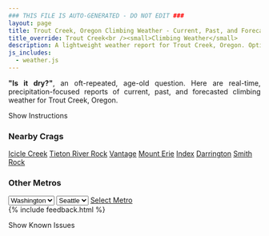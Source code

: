 ```yaml
---
### THIS FILE IS AUTO-GENERATED - DO NOT EDIT ###
layout: page
title: Trout Creek, Oregon Climbing Weather - Current, Past, and Forecasted Report
title_override: Trout Creek<br /><small>Climbing Weather</small>
description: A lightweight weather report for Trout Creek, Oregon. Optimized for slow internet connections.
js_includes:
  - weather.js
---
```


<section class="measure center lh-copy f5-ns f6 ph2 mv4" style="text-align: justify;">
<strong>"Is it dry?"</strong>, an oft-repeated, age-old question. Here are real-time,
precipitation-focused reports of current, past, and forecasted climbing weather for Trout Creek, Oregon.
</section>

<p id="settings-toggle" class="mw5 b center tc hover-light-red black-70 pointer">Show Instructions</p>
<section id="settings" class="overflow-hidden" style="display:none;">
    <div class="mv2 ph2 center">
        <div class="fn f6 tc pv2">
            <p class="measure lh-copy center"><strong>Show/hide hourly forecasts</strong> by clicking the desired day.</p>
            <hr class="mw5 p0 mv2 o-60 b0 bt b--light-red light-red bg-light-red">
            <p class="measure lh-copy center"><strong>Current and Past conditions</strong> are measured by the nearest weather station. <strong>Forecast conditions</strong> are calculated and polled separately.</p>
            <hr class="mw5 p0 mv2 o-60 b0 bt b--light-red light-red bg-light-red">
            <p class="measure lh-copy center"><strong>Having issues?</strong> Try <a id="clear-cache" class="no-underline relative fancy-link light-red hover-light-red" href="#">clearing the local cache</a>.</p>
            <hr class="mw5 p0 mv2 o-60 b0 bt b--light-red light-red bg-light-red">
            <p class="measure lh-copy center">Weather data sourced from <a class="no-underline fancy-link relative light-red" target="_blank" href="https://www.weather.gov/documentation/services-web-api">weather.gov</a>.</p>
        </div>
    </div>
</section>
<section id="weather" data-crag="trout-creek-oregon" class="mv4-ns mv3 ph2 center"></section>
<section id="nearby" class="tc lh-copy">
  <h3>Nearby Crags</h3>
<a class="nowrap no-underline fancy-link relative light-red mh3" href="/crags/icicle-creek-washington-weather.html">Icicle Creek</a>
<a class="nowrap no-underline fancy-link relative light-red mh3" href="/crags/tieton-river-rock-washington-weather.html">Tieton River Rock</a>
<a class="nowrap no-underline fancy-link relative light-red mh3" href="/crags/vantage-washington-weather.html">Vantage</a>
<a class="nowrap no-underline fancy-link relative light-red mh3" href="/crags/mount-erie-washington-weather.html">Mount Erie</a>
<a class="nowrap no-underline fancy-link relative light-red mh3" href="/crags/index-washington-weather.html">Index</a>
<a class="nowrap no-underline fancy-link relative light-red mh3" href="/crags/darrington-washington-weather.html">Darrington</a>
<a class="nowrap no-underline fancy-link relative light-red mh3" href="/crags/smith-rock-oregon-weather.html">Smith Rock</a>
</section>
<section id="nearby" class="tc lh-copy">
  <h3>Other Metros</h3>
  <select class="ma1 bg-near-white pa2" id="stateSel">
    <option value="Texas">Texas</option>
    <option value="Washington" selected>Washington</option>
    <option value="Colorado">Colorado</option>
    <option value="Tennessee">Tennessee</option>
    <option value="Utah">Utah</option>
    <option value="California">California</option>
  </select>
  <select class="ma1 bg-near-white pa2" id="citySel">
    <option value="Seattle" selected>Seattle</option>
  </select>
  <a id="selectMetro" class="f6 link dim ph3 pv2 ma1 dib white bg-light-red" href="/crags/seattle-washington-weather.html">Select Metro</a>
  <script>
    var states = [];
    states["Texas"] = "Austin"
    states["Washington"] = "Seattle"
    states["Colorado"] = "Denver"
    states["Tennessee"] = "Nashville"
    states["Utah"] = "Salt Lake City"
    states["California"] = "San Francisco|Los Angeles"
  </script>
</section>
{% include feedback.html %}
<p id="issues-toggle" class="mw5 b center tc hover-light-red black-70 pointer">Show Known Issues</p>
<section id="issues" class="overflow-hidden tc f6">
</section>

<script>
  var weekly_PDT_48_73 = {"updated":"2021-04-15T05:07:24+00:00","units":"us","forecastGenerator":"BaselineForecastGenerator","generatedAt":"2021-04-15T08:41:53+00:00","updateTime":"2021-04-15T05:07:24+00:00","validTimes":"2021-04-14T23:00:00+00:00/P7DT14H","elevation":{"value":494.9952,"unitCode":"unit:m"},"periods":[{"number":1,"name":"Overnight","startTime":"2021-04-15T01:00:00-07:00","endTime":"2021-04-15T06:00:00-07:00","isDaytime":false,"temperature":36,"temperatureUnit":"F","temperatureTrend":null,"windSpeed":"1 to 5 mph","windDirection":"SW","icon":"https://api.weather.gov/icons/land/night/few?size=medium","shortForecast":"Mostly Clear","detailedForecast":"Mostly clear, with a low around 36. Southwest wind 1 to 5 mph."},{"number":2,"name":"Thursday","startTime":"2021-04-15T06:00:00-07:00","endTime":"2021-04-15T18:00:00-07:00","isDaytime":true,"temperature":67,"temperatureUnit":"F","temperatureTrend":null,"windSpeed":"1 to 14 mph","windDirection":"N","icon":"https://api.weather.gov/icons/land/day/few?size=medium","shortForecast":"Sunny","detailedForecast":"Sunny, with a high near 67. North wind 1 to 14 mph, with gusts as high as 18 mph."},{"number":3,"name":"Thursday Night","startTime":"2021-04-15T18:00:00-07:00","endTime":"2021-04-16T06:00:00-07:00","isDaytime":false,"temperature":37,"temperatureUnit":"F","temperatureTrend":null,"windSpeed":"5 to 14 mph","windDirection":"NE","icon":"https://api.weather.gov/icons/land/night/skc?size=medium","shortForecast":"Clear","detailedForecast":"Clear, with a low around 37. Northeast wind 5 to 14 mph, with gusts as high as 18 mph."},{"number":4,"name":"Friday","startTime":"2021-04-16T06:00:00-07:00","endTime":"2021-04-16T18:00:00-07:00","isDaytime":true,"temperature":73,"temperatureUnit":"F","temperatureTrend":null,"windSpeed":"6 to 17 mph","windDirection":"N","icon":"https://api.weather.gov/icons/land/day/skc?size=medium","shortForecast":"Sunny","detailedForecast":"Sunny, with a high near 73. North wind 6 to 17 mph, with gusts as high as 24 mph."},{"number":5,"name":"Friday Night","startTime":"2021-04-16T18:00:00-07:00","endTime":"2021-04-17T06:00:00-07:00","isDaytime":false,"temperature":39,"temperatureUnit":"F","temperatureTrend":null,"windSpeed":"2 to 17 mph","windDirection":"NE","icon":"https://api.weather.gov/icons/land/night/skc?size=medium","shortForecast":"Clear","detailedForecast":"Clear, with a low around 39. Northeast wind 2 to 17 mph, with gusts as high as 24 mph."},{"number":6,"name":"Saturday","startTime":"2021-04-17T06:00:00-07:00","endTime":"2021-04-17T18:00:00-07:00","isDaytime":true,"temperature":79,"temperatureUnit":"F","temperatureTrend":null,"windSpeed":"2 to 9 mph","windDirection":"E","icon":"https://api.weather.gov/icons/land/day/skc?size=medium","shortForecast":"Sunny","detailedForecast":"Sunny, with a high near 79."},{"number":7,"name":"Saturday Night","startTime":"2021-04-17T18:00:00-07:00","endTime":"2021-04-18T06:00:00-07:00","isDaytime":false,"temperature":43,"temperatureUnit":"F","temperatureTrend":null,"windSpeed":"3 to 9 mph","windDirection":"N","icon":"https://api.weather.gov/icons/land/night/skc?size=medium","shortForecast":"Clear","detailedForecast":"Clear, with a low around 43."},{"number":8,"name":"Sunday","startTime":"2021-04-18T06:00:00-07:00","endTime":"2021-04-18T18:00:00-07:00","isDaytime":true,"temperature":84,"temperatureUnit":"F","temperatureTrend":null,"windSpeed":"3 to 12 mph","windDirection":"W","icon":"https://api.weather.gov/icons/land/day/skc?size=medium","shortForecast":"Sunny","detailedForecast":"Sunny, with a high near 84."},{"number":9,"name":"Sunday Night","startTime":"2021-04-18T18:00:00-07:00","endTime":"2021-04-19T06:00:00-07:00","isDaytime":false,"temperature":44,"temperatureUnit":"F","temperatureTrend":null,"windSpeed":"6 to 12 mph","windDirection":"NW","icon":"https://api.weather.gov/icons/land/night/skc?size=medium","shortForecast":"Clear","detailedForecast":"Clear, with a low around 44."},{"number":10,"name":"Monday","startTime":"2021-04-19T06:00:00-07:00","endTime":"2021-04-19T18:00:00-07:00","isDaytime":true,"temperature":76,"temperatureUnit":"F","temperatureTrend":null,"windSpeed":"5 to 13 mph","windDirection":"N","icon":"https://api.weather.gov/icons/land/day/few?size=medium","shortForecast":"Sunny","detailedForecast":"Sunny, with a high near 76."},{"number":11,"name":"Monday Night","startTime":"2021-04-19T18:00:00-07:00","endTime":"2021-04-20T06:00:00-07:00","isDaytime":false,"temperature":42,"temperatureUnit":"F","temperatureTrend":null,"windSpeed":"5 to 13 mph","windDirection":"N","icon":"https://api.weather.gov/icons/land/night/sct?size=medium","shortForecast":"Partly Cloudy","detailedForecast":"Partly cloudy, with a low around 42."},{"number":12,"name":"Tuesday","startTime":"2021-04-20T06:00:00-07:00","endTime":"2021-04-20T18:00:00-07:00","isDaytime":true,"temperature":71,"temperatureUnit":"F","temperatureTrend":null,"windSpeed":"3 to 12 mph","windDirection":"N","icon":"https://api.weather.gov/icons/land/day/sct?size=medium","shortForecast":"Mostly Sunny","detailedForecast":"Mostly sunny, with a high near 71."},{"number":13,"name":"Tuesday Night","startTime":"2021-04-20T18:00:00-07:00","endTime":"2021-04-21T06:00:00-07:00","isDaytime":false,"temperature":40,"temperatureUnit":"F","temperatureTrend":null,"windSpeed":"5 to 12 mph","windDirection":"NW","icon":"https://api.weather.gov/icons/land/night/sct?size=medium","shortForecast":"Partly Cloudy","detailedForecast":"Partly cloudy, with a low around 40."},{"number":14,"name":"Wednesday","startTime":"2021-04-21T06:00:00-07:00","endTime":"2021-04-21T18:00:00-07:00","isDaytime":true,"temperature":72,"temperatureUnit":"F","temperatureTrend":null,"windSpeed":"3 to 13 mph","windDirection":"NW","icon":"https://api.weather.gov/icons/land/day/few?size=medium","shortForecast":"Sunny","detailedForecast":"Sunny, with a high near 72."}]}
  var hourly_PDT_48_73 = {"@context":["https://geojson.org/geojson-ld/geojson-context.jsonld",{"@version":"1.1","wx":"https://api.weather.gov/ontology#","geo":"http://www.opengis.net/ont/geosparql#","unit":"http://codes.wmo.int/common/unit/","@vocab":"https://api.weather.gov/ontology#"}],"type":"Feature","geometry":{"type":"Polygon","coordinates":[[[-121.1248943,44.8198586],[-121.11911869999999,44.79885650000001],[-121.08947479999999,44.802957400000004],[-121.09524409999999,44.8239597],[-121.1248943,44.8198586]]]},"properties":{"updated":"2021-04-15T05:07:24+00:00","units":"us","forecastGenerator":"HourlyForecastGenerator","generatedAt":"2021-04-15T08:41:54+00:00","updateTime":"2021-04-15T05:07:24+00:00","validTimes":"2021-04-14T23:00:00+00:00/P7DT14H","elevation":{"value":494.9952,"unitCode":"unit:m"},"periods":[{"number":1,"name":"","startTime":"2021-04-15T01:00:00-07:00","endTime":"2021-04-15T02:00:00-07:00","isDaytime":false,"temperature":41,"temperatureUnit":"F","temperatureTrend":null,"windSpeed":"5 mph","windDirection":"W","icon":"https://api.weather.gov/icons/land/night/few?size=small","shortForecast":"Mostly Clear","detailedForecast":""},{"number":2,"name":"","startTime":"2021-04-15T02:00:00-07:00","endTime":"2021-04-15T03:00:00-07:00","isDaytime":false,"temperature":39,"temperatureUnit":"F","temperatureTrend":null,"windSpeed":"2 mph","windDirection":"SW","icon":"https://api.weather.gov/icons/land/night/few?size=small","shortForecast":"Mostly Clear","detailedForecast":""},{"number":3,"name":"","startTime":"2021-04-15T03:00:00-07:00","endTime":"2021-04-15T04:00:00-07:00","isDaytime":false,"temperature":37,"temperatureUnit":"F","temperatureTrend":null,"windSpeed":"2 mph","windDirection":"SW","icon":"https://api.weather.gov/icons/land/night/few?size=small","shortForecast":"Mostly Clear","detailedForecast":""},{"number":4,"name":"","startTime":"2021-04-15T04:00:00-07:00","endTime":"2021-04-15T05:00:00-07:00","isDaytime":false,"temperature":36,"temperatureUnit":"F","temperatureTrend":null,"windSpeed":"2 mph","windDirection":"SW","icon":"https://api.weather.gov/icons/land/night/few?size=small","shortForecast":"Mostly Clear","detailedForecast":""},{"number":5,"name":"","startTime":"2021-04-15T05:00:00-07:00","endTime":"2021-04-15T06:00:00-07:00","isDaytime":false,"temperature":36,"temperatureUnit":"F","temperatureTrend":null,"windSpeed":"1 mph","windDirection":"SW","icon":"https://api.weather.gov/icons/land/night/few?size=small","shortForecast":"Mostly Clear","detailedForecast":""},{"number":6,"name":"","startTime":"2021-04-15T06:00:00-07:00","endTime":"2021-04-15T07:00:00-07:00","isDaytime":true,"temperature":36,"temperatureUnit":"F","temperatureTrend":null,"windSpeed":"1 mph","windDirection":"SW","icon":"https://api.weather.gov/icons/land/day/few?size=small","shortForecast":"Sunny","detailedForecast":""},{"number":7,"name":"","startTime":"2021-04-15T07:00:00-07:00","endTime":"2021-04-15T08:00:00-07:00","isDaytime":true,"temperature":37,"temperatureUnit":"F","temperatureTrend":null,"windSpeed":"1 mph","windDirection":"SW","icon":"https://api.weather.gov/icons/land/day/few?size=small","shortForecast":"Sunny","detailedForecast":""},{"number":8,"name":"","startTime":"2021-04-15T08:00:00-07:00","endTime":"2021-04-15T09:00:00-07:00","isDaytime":true,"temperature":40,"temperatureUnit":"F","temperatureTrend":null,"windSpeed":"5 mph","windDirection":"N","icon":"https://api.weather.gov/icons/land/day/few?size=small","shortForecast":"Sunny","detailedForecast":""},{"number":9,"name":"","startTime":"2021-04-15T09:00:00-07:00","endTime":"2021-04-15T10:00:00-07:00","isDaytime":true,"temperature":45,"temperatureUnit":"F","temperatureTrend":null,"windSpeed":"5 mph","windDirection":"N","icon":"https://api.weather.gov/icons/land/day/few?size=small","shortForecast":"Sunny","detailedForecast":""},{"number":10,"name":"","startTime":"2021-04-15T10:00:00-07:00","endTime":"2021-04-15T11:00:00-07:00","isDaytime":true,"temperature":50,"temperatureUnit":"F","temperatureTrend":null,"windSpeed":"5 mph","windDirection":"N","icon":"https://api.weather.gov/icons/land/day/few?size=small","shortForecast":"Sunny","detailedForecast":""},{"number":11,"name":"","startTime":"2021-04-15T11:00:00-07:00","endTime":"2021-04-15T12:00:00-07:00","isDaytime":true,"temperature":55,"temperatureUnit":"F","temperatureTrend":null,"windSpeed":"9 mph","windDirection":"N","icon":"https://api.weather.gov/icons/land/day/skc?size=small","shortForecast":"Sunny","detailedForecast":""},{"number":12,"name":"","startTime":"2021-04-15T12:00:00-07:00","endTime":"2021-04-15T13:00:00-07:00","isDaytime":true,"temperature":58,"temperatureUnit":"F","temperatureTrend":null,"windSpeed":"9 mph","windDirection":"N","icon":"https://api.weather.gov/icons/land/day/skc?size=small","shortForecast":"Sunny","detailedForecast":""},{"number":13,"name":"","startTime":"2021-04-15T13:00:00-07:00","endTime":"2021-04-15T14:00:00-07:00","isDaytime":true,"temperature":60,"temperatureUnit":"F","temperatureTrend":null,"windSpeed":"9 mph","windDirection":"N","icon":"https://api.weather.gov/icons/land/day/skc?size=small","shortForecast":"Sunny","detailedForecast":""},{"number":14,"name":"","startTime":"2021-04-15T14:00:00-07:00","endTime":"2021-04-15T15:00:00-07:00","isDaytime":true,"temperature":62,"temperatureUnit":"F","temperatureTrend":null,"windSpeed":"14 mph","windDirection":"N","icon":"https://api.weather.gov/icons/land/day/skc?size=small","shortForecast":"Sunny","detailedForecast":""},{"number":15,"name":"","startTime":"2021-04-15T15:00:00-07:00","endTime":"2021-04-15T16:00:00-07:00","isDaytime":true,"temperature":65,"temperatureUnit":"F","temperatureTrend":null,"windSpeed":"14 mph","windDirection":"N","icon":"https://api.weather.gov/icons/land/day/skc?size=small","shortForecast":"Sunny","detailedForecast":""},{"number":16,"name":"","startTime":"2021-04-15T16:00:00-07:00","endTime":"2021-04-15T17:00:00-07:00","isDaytime":true,"temperature":67,"temperatureUnit":"F","temperatureTrend":null,"windSpeed":"14 mph","windDirection":"N","icon":"https://api.weather.gov/icons/land/day/skc?size=small","shortForecast":"Sunny","detailedForecast":""},{"number":17,"name":"","startTime":"2021-04-15T17:00:00-07:00","endTime":"2021-04-15T18:00:00-07:00","isDaytime":true,"temperature":67,"temperatureUnit":"F","temperatureTrend":null,"windSpeed":"14 mph","windDirection":"N","icon":"https://api.weather.gov/icons/land/day/skc?size=small","shortForecast":"Sunny","detailedForecast":""},{"number":18,"name":"","startTime":"2021-04-15T18:00:00-07:00","endTime":"2021-04-15T19:00:00-07:00","isDaytime":false,"temperature":64,"temperatureUnit":"F","temperatureTrend":null,"windSpeed":"14 mph","windDirection":"N","icon":"https://api.weather.gov/icons/land/night/skc?size=small","shortForecast":"Clear","detailedForecast":""},{"number":19,"name":"","startTime":"2021-04-15T19:00:00-07:00","endTime":"2021-04-15T20:00:00-07:00","isDaytime":false,"temperature":59,"temperatureUnit":"F","temperatureTrend":null,"windSpeed":"14 mph","windDirection":"N","icon":"https://api.weather.gov/icons/land/night/skc?size=small","shortForecast":"Clear","detailedForecast":""},{"number":20,"name":"","startTime":"2021-04-15T20:00:00-07:00","endTime":"2021-04-15T21:00:00-07:00","isDaytime":false,"temperature":55,"temperatureUnit":"F","temperatureTrend":null,"windSpeed":"9 mph","windDirection":"NE","icon":"https://api.weather.gov/icons/land/night/skc?size=small","shortForecast":"Clear","detailedForecast":""},{"number":21,"name":"","startTime":"2021-04-15T21:00:00-07:00","endTime":"2021-04-15T22:00:00-07:00","isDaytime":false,"temperature":51,"temperatureUnit":"F","temperatureTrend":null,"windSpeed":"9 mph","windDirection":"NE","icon":"https://api.weather.gov/icons/land/night/skc?size=small","shortForecast":"Clear","detailedForecast":""},{"number":22,"name":"","startTime":"2021-04-15T22:00:00-07:00","endTime":"2021-04-15T23:00:00-07:00","isDaytime":false,"temperature":48,"temperatureUnit":"F","temperatureTrend":null,"windSpeed":"9 mph","windDirection":"NE","icon":"https://api.weather.gov/icons/land/night/skc?size=small","shortForecast":"Clear","detailedForecast":""},{"number":23,"name":"","startTime":"2021-04-15T23:00:00-07:00","endTime":"2021-04-16T00:00:00-07:00","isDaytime":false,"temperature":46,"temperatureUnit":"F","temperatureTrend":null,"windSpeed":"5 mph","windDirection":"NE","icon":"https://api.weather.gov/icons/land/night/skc?size=small","shortForecast":"Clear","detailedForecast":""},{"number":24,"name":"","startTime":"2021-04-16T00:00:00-07:00","endTime":"2021-04-16T01:00:00-07:00","isDaytime":false,"temperature":44,"temperatureUnit":"F","temperatureTrend":null,"windSpeed":"5 mph","windDirection":"NE","icon":"https://api.weather.gov/icons/land/night/skc?size=small","shortForecast":"Clear","detailedForecast":""},{"number":25,"name":"","startTime":"2021-04-16T01:00:00-07:00","endTime":"2021-04-16T02:00:00-07:00","isDaytime":false,"temperature":42,"temperatureUnit":"F","temperatureTrend":null,"windSpeed":"5 mph","windDirection":"NE","icon":"https://api.weather.gov/icons/land/night/skc?size=small","shortForecast":"Clear","detailedForecast":""},{"number":26,"name":"","startTime":"2021-04-16T02:00:00-07:00","endTime":"2021-04-16T03:00:00-07:00","isDaytime":false,"temperature":40,"temperatureUnit":"F","temperatureTrend":null,"windSpeed":"5 mph","windDirection":"E","icon":"https://api.weather.gov/icons/land/night/skc?size=small","shortForecast":"Clear","detailedForecast":""},{"number":27,"name":"","startTime":"2021-04-16T03:00:00-07:00","endTime":"2021-04-16T04:00:00-07:00","isDaytime":false,"temperature":39,"temperatureUnit":"F","temperatureTrend":null,"windSpeed":"5 mph","windDirection":"E","icon":"https://api.weather.gov/icons/land/night/skc?size=small","shortForecast":"Clear","detailedForecast":""},{"number":28,"name":"","startTime":"2021-04-16T04:00:00-07:00","endTime":"2021-04-16T05:00:00-07:00","isDaytime":false,"temperature":38,"temperatureUnit":"F","temperatureTrend":null,"windSpeed":"5 mph","windDirection":"E","icon":"https://api.weather.gov/icons/land/night/skc?size=small","shortForecast":"Clear","detailedForecast":""},{"number":29,"name":"","startTime":"2021-04-16T05:00:00-07:00","endTime":"2021-04-16T06:00:00-07:00","isDaytime":false,"temperature":37,"temperatureUnit":"F","temperatureTrend":null,"windSpeed":"7 mph","windDirection":"W","icon":"https://api.weather.gov/icons/land/night/skc?size=small","shortForecast":"Clear","detailedForecast":""},{"number":30,"name":"","startTime":"2021-04-16T06:00:00-07:00","endTime":"2021-04-16T07:00:00-07:00","isDaytime":true,"temperature":37,"temperatureUnit":"F","temperatureTrend":null,"windSpeed":"7 mph","windDirection":"W","icon":"https://api.weather.gov/icons/land/day/skc?size=small","shortForecast":"Sunny","detailedForecast":""},{"number":31,"name":"","startTime":"2021-04-16T07:00:00-07:00","endTime":"2021-04-16T08:00:00-07:00","isDaytime":true,"temperature":38,"temperatureUnit":"F","temperatureTrend":null,"windSpeed":"7 mph","windDirection":"W","icon":"https://api.weather.gov/icons/land/day/skc?size=small","shortForecast":"Sunny","detailedForecast":""},{"number":32,"name":"","startTime":"2021-04-16T08:00:00-07:00","endTime":"2021-04-16T09:00:00-07:00","isDaytime":true,"temperature":41,"temperatureUnit":"F","temperatureTrend":null,"windSpeed":"6 mph","windDirection":"NE","icon":"https://api.weather.gov/icons/land/day/skc?size=small","shortForecast":"Sunny","detailedForecast":""},{"number":33,"name":"","startTime":"2021-04-16T09:00:00-07:00","endTime":"2021-04-16T10:00:00-07:00","isDaytime":true,"temperature":47,"temperatureUnit":"F","temperatureTrend":null,"windSpeed":"6 mph","windDirection":"NE","icon":"https://api.weather.gov/icons/land/day/skc?size=small","shortForecast":"Sunny","detailedForecast":""},{"number":34,"name":"","startTime":"2021-04-16T10:00:00-07:00","endTime":"2021-04-16T11:00:00-07:00","isDaytime":true,"temperature":54,"temperatureUnit":"F","temperatureTrend":null,"windSpeed":"6 mph","windDirection":"NE","icon":"https://api.weather.gov/icons/land/day/skc?size=small","shortForecast":"Sunny","detailedForecast":""},{"number":35,"name":"","startTime":"2021-04-16T11:00:00-07:00","endTime":"2021-04-16T12:00:00-07:00","isDaytime":true,"temperature":59,"temperatureUnit":"F","temperatureTrend":null,"windSpeed":"10 mph","windDirection":"NE","icon":"https://api.weather.gov/icons/land/day/skc?size=small","shortForecast":"Sunny","detailedForecast":""},{"number":36,"name":"","startTime":"2021-04-16T12:00:00-07:00","endTime":"2021-04-16T13:00:00-07:00","isDaytime":true,"temperature":63,"temperatureUnit":"F","temperatureTrend":null,"windSpeed":"10 mph","windDirection":"NE","icon":"https://api.weather.gov/icons/land/day/skc?size=small","shortForecast":"Sunny","detailedForecast":""},{"number":37,"name":"","startTime":"2021-04-16T13:00:00-07:00","endTime":"2021-04-16T14:00:00-07:00","isDaytime":true,"temperature":66,"temperatureUnit":"F","temperatureTrend":null,"windSpeed":"10 mph","windDirection":"NE","icon":"https://api.weather.gov/icons/land/day/skc?size=small","shortForecast":"Sunny","detailedForecast":""},{"number":38,"name":"","startTime":"2021-04-16T14:00:00-07:00","endTime":"2021-04-16T15:00:00-07:00","isDaytime":true,"temperature":68,"temperatureUnit":"F","temperatureTrend":null,"windSpeed":"12 mph","windDirection":"NE","icon":"https://api.weather.gov/icons/land/day/skc?size=small","shortForecast":"Sunny","detailedForecast":""},{"number":39,"name":"","startTime":"2021-04-16T15:00:00-07:00","endTime":"2021-04-16T16:00:00-07:00","isDaytime":true,"temperature":71,"temperatureUnit":"F","temperatureTrend":null,"windSpeed":"12 mph","windDirection":"NE","icon":"https://api.weather.gov/icons/land/day/skc?size=small","shortForecast":"Sunny","detailedForecast":""},{"number":40,"name":"","startTime":"2021-04-16T16:00:00-07:00","endTime":"2021-04-16T17:00:00-07:00","isDaytime":true,"temperature":73,"temperatureUnit":"F","temperatureTrend":null,"windSpeed":"12 mph","windDirection":"NE","icon":"https://api.weather.gov/icons/land/day/skc?size=small","shortForecast":"Sunny","detailedForecast":""},{"number":41,"name":"","startTime":"2021-04-16T17:00:00-07:00","endTime":"2021-04-16T18:00:00-07:00","isDaytime":true,"temperature":73,"temperatureUnit":"F","temperatureTrend":null,"windSpeed":"17 mph","windDirection":"NE","icon":"https://api.weather.gov/icons/land/day/skc?size=small","shortForecast":"Sunny","detailedForecast":""},{"number":42,"name":"","startTime":"2021-04-16T18:00:00-07:00","endTime":"2021-04-16T19:00:00-07:00","isDaytime":false,"temperature":70,"temperatureUnit":"F","temperatureTrend":null,"windSpeed":"17 mph","windDirection":"NE","icon":"https://api.weather.gov/icons/land/night/skc?size=small","shortForecast":"Clear","detailedForecast":""},{"number":43,"name":"","startTime":"2021-04-16T19:00:00-07:00","endTime":"2021-04-16T20:00:00-07:00","isDaytime":false,"temperature":65,"temperatureUnit":"F","temperatureTrend":null,"windSpeed":"17 mph","windDirection":"NE","icon":"https://api.weather.gov/icons/land/night/skc?size=small","shortForecast":"Clear","detailedForecast":""},{"number":44,"name":"","startTime":"2021-04-16T20:00:00-07:00","endTime":"2021-04-16T21:00:00-07:00","isDaytime":false,"temperature":59,"temperatureUnit":"F","temperatureTrend":null,"windSpeed":"10 mph","windDirection":"NE","icon":"https://api.weather.gov/icons/land/night/skc?size=small","shortForecast":"Clear","detailedForecast":""},{"number":45,"name":"","startTime":"2021-04-16T21:00:00-07:00","endTime":"2021-04-16T22:00:00-07:00","isDaytime":false,"temperature":55,"temperatureUnit":"F","temperatureTrend":null,"windSpeed":"10 mph","windDirection":"NE","icon":"https://api.weather.gov/icons/land/night/skc?size=small","shortForecast":"Clear","detailedForecast":""},{"number":46,"name":"","startTime":"2021-04-16T22:00:00-07:00","endTime":"2021-04-16T23:00:00-07:00","isDaytime":false,"temperature":52,"temperatureUnit":"F","temperatureTrend":null,"windSpeed":"10 mph","windDirection":"NE","icon":"https://api.weather.gov/icons/land/night/skc?size=small","shortForecast":"Clear","detailedForecast":""},{"number":47,"name":"","startTime":"2021-04-16T23:00:00-07:00","endTime":"2021-04-17T00:00:00-07:00","isDaytime":false,"temperature":49,"temperatureUnit":"F","temperatureTrend":null,"windSpeed":"6 mph","windDirection":"NE","icon":"https://api.weather.gov/icons/land/night/skc?size=small","shortForecast":"Clear","detailedForecast":""},{"number":48,"name":"","startTime":"2021-04-17T00:00:00-07:00","endTime":"2021-04-17T01:00:00-07:00","isDaytime":false,"temperature":47,"temperatureUnit":"F","temperatureTrend":null,"windSpeed":"6 mph","windDirection":"NE","icon":"https://api.weather.gov/icons/land/night/skc?size=small","shortForecast":"Clear","detailedForecast":""},{"number":49,"name":"","startTime":"2021-04-17T01:00:00-07:00","endTime":"2021-04-17T02:00:00-07:00","isDaytime":false,"temperature":44,"temperatureUnit":"F","temperatureTrend":null,"windSpeed":"6 mph","windDirection":"NE","icon":"https://api.weather.gov/icons/land/night/skc?size=small","shortForecast":"Clear","detailedForecast":""},{"number":50,"name":"","startTime":"2021-04-17T02:00:00-07:00","endTime":"2021-04-17T03:00:00-07:00","isDaytime":false,"temperature":42,"temperatureUnit":"F","temperatureTrend":null,"windSpeed":"3 mph","windDirection":"NE","icon":"https://api.weather.gov/icons/land/night/skc?size=small","shortForecast":"Clear","detailedForecast":""},{"number":51,"name":"","startTime":"2021-04-17T03:00:00-07:00","endTime":"2021-04-17T04:00:00-07:00","isDaytime":false,"temperature":41,"temperatureUnit":"F","temperatureTrend":null,"windSpeed":"3 mph","windDirection":"NE","icon":"https://api.weather.gov/icons/land/night/skc?size=small","shortForecast":"Clear","detailedForecast":""},{"number":52,"name":"","startTime":"2021-04-17T04:00:00-07:00","endTime":"2021-04-17T05:00:00-07:00","isDaytime":false,"temperature":40,"temperatureUnit":"F","temperatureTrend":null,"windSpeed":"3 mph","windDirection":"NE","icon":"https://api.weather.gov/icons/land/night/skc?size=small","shortForecast":"Clear","detailedForecast":""},{"number":53,"name":"","startTime":"2021-04-17T05:00:00-07:00","endTime":"2021-04-17T06:00:00-07:00","isDaytime":false,"temperature":39,"temperatureUnit":"F","temperatureTrend":null,"windSpeed":"2 mph","windDirection":"SE","icon":"https://api.weather.gov/icons/land/night/skc?size=small","shortForecast":"Clear","detailedForecast":""},{"number":54,"name":"","startTime":"2021-04-17T06:00:00-07:00","endTime":"2021-04-17T07:00:00-07:00","isDaytime":true,"temperature":39,"temperatureUnit":"F","temperatureTrend":null,"windSpeed":"2 mph","windDirection":"SE","icon":"https://api.weather.gov/icons/land/day/skc?size=small","shortForecast":"Sunny","detailedForecast":""},{"number":55,"name":"","startTime":"2021-04-17T07:00:00-07:00","endTime":"2021-04-17T08:00:00-07:00","isDaytime":true,"temperature":40,"temperatureUnit":"F","temperatureTrend":null,"windSpeed":"2 mph","windDirection":"SE","icon":"https://api.weather.gov/icons/land/day/skc?size=small","shortForecast":"Sunny","detailedForecast":""},{"number":56,"name":"","startTime":"2021-04-17T08:00:00-07:00","endTime":"2021-04-17T09:00:00-07:00","isDaytime":true,"temperature":44,"temperatureUnit":"F","temperatureTrend":null,"windSpeed":"2 mph","windDirection":"SE","icon":"https://api.weather.gov/icons/land/day/skc?size=small","shortForecast":"Sunny","detailedForecast":""},{"number":57,"name":"","startTime":"2021-04-17T09:00:00-07:00","endTime":"2021-04-17T10:00:00-07:00","isDaytime":true,"temperature":50,"temperatureUnit":"F","temperatureTrend":null,"windSpeed":"2 mph","windDirection":"SE","icon":"https://api.weather.gov/icons/land/day/skc?size=small","shortForecast":"Sunny","detailedForecast":""},{"number":58,"name":"","startTime":"2021-04-17T10:00:00-07:00","endTime":"2021-04-17T11:00:00-07:00","isDaytime":true,"temperature":57,"temperatureUnit":"F","temperatureTrend":null,"windSpeed":"2 mph","windDirection":"SE","icon":"https://api.weather.gov/icons/land/day/skc?size=small","shortForecast":"Sunny","detailedForecast":""},{"number":59,"name":"","startTime":"2021-04-17T11:00:00-07:00","endTime":"2021-04-17T12:00:00-07:00","isDaytime":true,"temperature":63,"temperatureUnit":"F","temperatureTrend":null,"windSpeed":"3 mph","windDirection":"NE","icon":"https://api.weather.gov/icons/land/day/skc?size=small","shortForecast":"Sunny","detailedForecast":""},{"number":60,"name":"","startTime":"2021-04-17T12:00:00-07:00","endTime":"2021-04-17T13:00:00-07:00","isDaytime":true,"temperature":67,"temperatureUnit":"F","temperatureTrend":null,"windSpeed":"3 mph","windDirection":"NE","icon":"https://api.weather.gov/icons/land/day/skc?size=small","shortForecast":"Sunny","detailedForecast":""},{"number":61,"name":"","startTime":"2021-04-17T13:00:00-07:00","endTime":"2021-04-17T14:00:00-07:00","isDaytime":true,"temperature":70,"temperatureUnit":"F","temperatureTrend":null,"windSpeed":"3 mph","windDirection":"NE","icon":"https://api.weather.gov/icons/land/day/skc?size=small","shortForecast":"Sunny","detailedForecast":""},{"number":62,"name":"","startTime":"2021-04-17T14:00:00-07:00","endTime":"2021-04-17T15:00:00-07:00","isDaytime":true,"temperature":73,"temperatureUnit":"F","temperatureTrend":null,"windSpeed":"7 mph","windDirection":"NE","icon":"https://api.weather.gov/icons/land/day/skc?size=small","shortForecast":"Sunny","detailedForecast":""},{"number":63,"name":"","startTime":"2021-04-17T15:00:00-07:00","endTime":"2021-04-17T16:00:00-07:00","isDaytime":true,"temperature":76,"temperatureUnit":"F","temperatureTrend":null,"windSpeed":"7 mph","windDirection":"NE","icon":"https://api.weather.gov/icons/land/day/skc?size=small","shortForecast":"Sunny","detailedForecast":""},{"number":64,"name":"","startTime":"2021-04-17T16:00:00-07:00","endTime":"2021-04-17T17:00:00-07:00","isDaytime":true,"temperature":79,"temperatureUnit":"F","temperatureTrend":null,"windSpeed":"7 mph","windDirection":"NE","icon":"https://api.weather.gov/icons/land/day/skc?size=small","shortForecast":"Sunny","detailedForecast":""},{"number":65,"name":"","startTime":"2021-04-17T17:00:00-07:00","endTime":"2021-04-17T18:00:00-07:00","isDaytime":true,"temperature":79,"temperatureUnit":"F","temperatureTrend":null,"windSpeed":"9 mph","windDirection":"NE","icon":"https://api.weather.gov/icons/land/day/skc?size=small","shortForecast":"Sunny","detailedForecast":""},{"number":66,"name":"","startTime":"2021-04-17T18:00:00-07:00","endTime":"2021-04-17T19:00:00-07:00","isDaytime":false,"temperature":75,"temperatureUnit":"F","temperatureTrend":null,"windSpeed":"9 mph","windDirection":"NE","icon":"https://api.weather.gov/icons/land/night/skc?size=small","shortForecast":"Clear","detailedForecast":""},{"number":67,"name":"","startTime":"2021-04-17T19:00:00-07:00","endTime":"2021-04-17T20:00:00-07:00","isDaytime":false,"temperature":68,"temperatureUnit":"F","temperatureTrend":null,"windSpeed":"9 mph","windDirection":"NE","icon":"https://api.weather.gov/icons/land/night/skc?size=small","shortForecast":"Clear","detailedForecast":""},{"number":68,"name":"","startTime":"2021-04-17T20:00:00-07:00","endTime":"2021-04-17T21:00:00-07:00","isDaytime":false,"temperature":62,"temperatureUnit":"F","temperatureTrend":null,"windSpeed":"6 mph","windDirection":"N","icon":"https://api.weather.gov/icons/land/night/skc?size=small","shortForecast":"Clear","detailedForecast":""},{"number":69,"name":"","startTime":"2021-04-17T21:00:00-07:00","endTime":"2021-04-17T22:00:00-07:00","isDaytime":false,"temperature":59,"temperatureUnit":"F","temperatureTrend":null,"windSpeed":"6 mph","windDirection":"N","icon":"https://api.weather.gov/icons/land/night/skc?size=small","shortForecast":"Clear","detailedForecast":""},{"number":70,"name":"","startTime":"2021-04-17T22:00:00-07:00","endTime":"2021-04-17T23:00:00-07:00","isDaytime":false,"temperature":56,"temperatureUnit":"F","temperatureTrend":null,"windSpeed":"6 mph","windDirection":"N","icon":"https://api.weather.gov/icons/land/night/skc?size=small","shortForecast":"Clear","detailedForecast":""},{"number":71,"name":"","startTime":"2021-04-17T23:00:00-07:00","endTime":"2021-04-18T00:00:00-07:00","isDaytime":false,"temperature":54,"temperatureUnit":"F","temperatureTrend":null,"windSpeed":"3 mph","windDirection":"N","icon":"https://api.weather.gov/icons/land/night/skc?size=small","shortForecast":"Clear","detailedForecast":""},{"number":72,"name":"","startTime":"2021-04-18T00:00:00-07:00","endTime":"2021-04-18T01:00:00-07:00","isDaytime":false,"temperature":52,"temperatureUnit":"F","temperatureTrend":null,"windSpeed":"3 mph","windDirection":"N","icon":"https://api.weather.gov/icons/land/night/skc?size=small","shortForecast":"Clear","detailedForecast":""},{"number":73,"name":"","startTime":"2021-04-18T01:00:00-07:00","endTime":"2021-04-18T02:00:00-07:00","isDaytime":false,"temperature":49,"temperatureUnit":"F","temperatureTrend":null,"windSpeed":"3 mph","windDirection":"N","icon":"https://api.weather.gov/icons/land/night/skc?size=small","shortForecast":"Clear","detailedForecast":""},{"number":74,"name":"","startTime":"2021-04-18T02:00:00-07:00","endTime":"2021-04-18T03:00:00-07:00","isDaytime":false,"temperature":46,"temperatureUnit":"F","temperatureTrend":null,"windSpeed":"5 mph","windDirection":"S","icon":"https://api.weather.gov/icons/land/night/skc?size=small","shortForecast":"Clear","detailedForecast":""},{"number":75,"name":"","startTime":"2021-04-18T03:00:00-07:00","endTime":"2021-04-18T04:00:00-07:00","isDaytime":false,"temperature":44,"temperatureUnit":"F","temperatureTrend":null,"windSpeed":"5 mph","windDirection":"S","icon":"https://api.weather.gov/icons/land/night/skc?size=small","shortForecast":"Clear","detailedForecast":""},{"number":76,"name":"","startTime":"2021-04-18T04:00:00-07:00","endTime":"2021-04-18T05:00:00-07:00","isDaytime":false,"temperature":43,"temperatureUnit":"F","temperatureTrend":null,"windSpeed":"5 mph","windDirection":"S","icon":"https://api.weather.gov/icons/land/night/skc?size=small","shortForecast":"Clear","detailedForecast":""},{"number":77,"name":"","startTime":"2021-04-18T05:00:00-07:00","endTime":"2021-04-18T06:00:00-07:00","isDaytime":false,"temperature":44,"temperatureUnit":"F","temperatureTrend":null,"windSpeed":"5 mph","windDirection":"S","icon":"https://api.weather.gov/icons/land/night/skc?size=small","shortForecast":"Clear","detailedForecast":""},{"number":78,"name":"","startTime":"2021-04-18T06:00:00-07:00","endTime":"2021-04-18T07:00:00-07:00","isDaytime":true,"temperature":46,"temperatureUnit":"F","temperatureTrend":null,"windSpeed":"5 mph","windDirection":"S","icon":"https://api.weather.gov/icons/land/day/skc?size=small","shortForecast":"Sunny","detailedForecast":""},{"number":79,"name":"","startTime":"2021-04-18T07:00:00-07:00","endTime":"2021-04-18T08:00:00-07:00","isDaytime":true,"temperature":50,"temperatureUnit":"F","temperatureTrend":null,"windSpeed":"5 mph","windDirection":"S","icon":"https://api.weather.gov/icons/land/day/skc?size=small","shortForecast":"Sunny","detailedForecast":""},{"number":80,"name":"","startTime":"2021-04-18T08:00:00-07:00","endTime":"2021-04-18T09:00:00-07:00","isDaytime":true,"temperature":55,"temperatureUnit":"F","temperatureTrend":null,"windSpeed":"3 mph","windDirection":"S","icon":"https://api.weather.gov/icons/land/day/skc?size=small","shortForecast":"Sunny","detailedForecast":""},{"number":81,"name":"","startTime":"2021-04-18T09:00:00-07:00","endTime":"2021-04-18T10:00:00-07:00","isDaytime":true,"temperature":61,"temperatureUnit":"F","temperatureTrend":null,"windSpeed":"3 mph","windDirection":"S","icon":"https://api.weather.gov/icons/land/day/skc?size=small","shortForecast":"Sunny","detailedForecast":""},{"number":82,"name":"","startTime":"2021-04-18T10:00:00-07:00","endTime":"2021-04-18T11:00:00-07:00","isDaytime":true,"temperature":67,"temperatureUnit":"F","temperatureTrend":null,"windSpeed":"3 mph","windDirection":"S","icon":"https://api.weather.gov/icons/land/day/skc?size=small","shortForecast":"Sunny","detailedForecast":""},{"number":83,"name":"","startTime":"2021-04-18T11:00:00-07:00","endTime":"2021-04-18T12:00:00-07:00","isDaytime":true,"temperature":72,"temperatureUnit":"F","temperatureTrend":null,"windSpeed":"5 mph","windDirection":"SW","icon":"https://api.weather.gov/icons/land/day/skc?size=small","shortForecast":"Sunny","detailedForecast":""},{"number":84,"name":"","startTime":"2021-04-18T12:00:00-07:00","endTime":"2021-04-18T13:00:00-07:00","isDaytime":true,"temperature":76,"temperatureUnit":"F","temperatureTrend":null,"windSpeed":"5 mph","windDirection":"SW","icon":"https://api.weather.gov/icons/land/day/skc?size=small","shortForecast":"Sunny","detailedForecast":""},{"number":85,"name":"","startTime":"2021-04-18T13:00:00-07:00","endTime":"2021-04-18T14:00:00-07:00","isDaytime":true,"temperature":80,"temperatureUnit":"F","temperatureTrend":null,"windSpeed":"5 mph","windDirection":"SW","icon":"https://api.weather.gov/icons/land/day/skc?size=small","shortForecast":"Sunny","detailedForecast":""},{"number":86,"name":"","startTime":"2021-04-18T14:00:00-07:00","endTime":"2021-04-18T15:00:00-07:00","isDaytime":true,"temperature":82,"temperatureUnit":"F","temperatureTrend":null,"windSpeed":"8 mph","windDirection":"NW","icon":"https://api.weather.gov/icons/land/day/skc?size=small","shortForecast":"Sunny","detailedForecast":""},{"number":87,"name":"","startTime":"2021-04-18T15:00:00-07:00","endTime":"2021-04-18T16:00:00-07:00","isDaytime":true,"temperature":84,"temperatureUnit":"F","temperatureTrend":null,"windSpeed":"8 mph","windDirection":"NW","icon":"https://api.weather.gov/icons/land/day/skc?size=small","shortForecast":"Sunny","detailedForecast":""},{"number":88,"name":"","startTime":"2021-04-18T16:00:00-07:00","endTime":"2021-04-18T17:00:00-07:00","isDaytime":true,"temperature":84,"temperatureUnit":"F","temperatureTrend":null,"windSpeed":"8 mph","windDirection":"NW","icon":"https://api.weather.gov/icons/land/day/skc?size=small","shortForecast":"Sunny","detailedForecast":""},{"number":89,"name":"","startTime":"2021-04-18T17:00:00-07:00","endTime":"2021-04-18T18:00:00-07:00","isDaytime":true,"temperature":83,"temperatureUnit":"F","temperatureTrend":null,"windSpeed":"12 mph","windDirection":"NW","icon":"https://api.weather.gov/icons/land/day/skc?size=small","shortForecast":"Sunny","detailedForecast":""},{"number":90,"name":"","startTime":"2021-04-18T18:00:00-07:00","endTime":"2021-04-18T19:00:00-07:00","isDaytime":false,"temperature":80,"temperatureUnit":"F","temperatureTrend":null,"windSpeed":"12 mph","windDirection":"NW","icon":"https://api.weather.gov/icons/land/night/skc?size=small","shortForecast":"Clear","detailedForecast":""},{"number":91,"name":"","startTime":"2021-04-18T19:00:00-07:00","endTime":"2021-04-18T20:00:00-07:00","isDaytime":false,"temperature":77,"temperatureUnit":"F","temperatureTrend":null,"windSpeed":"12 mph","windDirection":"NW","icon":"https://api.weather.gov/icons/land/night/skc?size=small","shortForecast":"Clear","detailedForecast":""},{"number":92,"name":"","startTime":"2021-04-18T20:00:00-07:00","endTime":"2021-04-18T21:00:00-07:00","isDaytime":false,"temperature":73,"temperatureUnit":"F","temperatureTrend":null,"windSpeed":"8 mph","windDirection":"NW","icon":"https://api.weather.gov/icons/land/night/skc?size=small","shortForecast":"Clear","detailedForecast":""},{"number":93,"name":"","startTime":"2021-04-18T21:00:00-07:00","endTime":"2021-04-18T22:00:00-07:00","isDaytime":false,"temperature":68,"temperatureUnit":"F","temperatureTrend":null,"windSpeed":"8 mph","windDirection":"NW","icon":"https://api.weather.gov/icons/land/night/skc?size=small","shortForecast":"Clear","detailedForecast":""},{"number":94,"name":"","startTime":"2021-04-18T22:00:00-07:00","endTime":"2021-04-18T23:00:00-07:00","isDaytime":false,"temperature":63,"temperatureUnit":"F","temperatureTrend":null,"windSpeed":"8 mph","windDirection":"NW","icon":"https://api.weather.gov/icons/land/night/skc?size=small","shortForecast":"Clear","detailedForecast":""},{"number":95,"name":"","startTime":"2021-04-18T23:00:00-07:00","endTime":"2021-04-19T00:00:00-07:00","isDaytime":false,"temperature":58,"temperatureUnit":"F","temperatureTrend":null,"windSpeed":"6 mph","windDirection":"W","icon":"https://api.weather.gov/icons/land/night/skc?size=small","shortForecast":"Clear","detailedForecast":""},{"number":96,"name":"","startTime":"2021-04-19T00:00:00-07:00","endTime":"2021-04-19T01:00:00-07:00","isDaytime":false,"temperature":54,"temperatureUnit":"F","temperatureTrend":null,"windSpeed":"6 mph","windDirection":"W","icon":"https://api.weather.gov/icons/land/night/skc?size=small","shortForecast":"Clear","detailedForecast":""},{"number":97,"name":"","startTime":"2021-04-19T01:00:00-07:00","endTime":"2021-04-19T02:00:00-07:00","isDaytime":false,"temperature":51,"temperatureUnit":"F","temperatureTrend":null,"windSpeed":"6 mph","windDirection":"W","icon":"https://api.weather.gov/icons/land/night/skc?size=small","shortForecast":"Clear","detailedForecast":""},{"number":98,"name":"","startTime":"2021-04-19T02:00:00-07:00","endTime":"2021-04-19T03:00:00-07:00","isDaytime":false,"temperature":48,"temperatureUnit":"F","temperatureTrend":null,"windSpeed":"6 mph","windDirection":"NW","icon":"https://api.weather.gov/icons/land/night/skc?size=small","shortForecast":"Clear","detailedForecast":""},{"number":99,"name":"","startTime":"2021-04-19T03:00:00-07:00","endTime":"2021-04-19T04:00:00-07:00","isDaytime":false,"temperature":45,"temperatureUnit":"F","temperatureTrend":null,"windSpeed":"6 mph","windDirection":"NW","icon":"https://api.weather.gov/icons/land/night/skc?size=small","shortForecast":"Clear","detailedForecast":""},{"number":100,"name":"","startTime":"2021-04-19T04:00:00-07:00","endTime":"2021-04-19T05:00:00-07:00","isDaytime":false,"temperature":44,"temperatureUnit":"F","temperatureTrend":null,"windSpeed":"6 mph","windDirection":"NW","icon":"https://api.weather.gov/icons/land/night/skc?size=small","shortForecast":"Clear","detailedForecast":""},{"number":101,"name":"","startTime":"2021-04-19T05:00:00-07:00","endTime":"2021-04-19T06:00:00-07:00","isDaytime":false,"temperature":44,"temperatureUnit":"F","temperatureTrend":null,"windSpeed":"6 mph","windDirection":"NW","icon":"https://api.weather.gov/icons/land/night/few?size=small","shortForecast":"Mostly Clear","detailedForecast":""},{"number":102,"name":"","startTime":"2021-04-19T06:00:00-07:00","endTime":"2021-04-19T07:00:00-07:00","isDaytime":true,"temperature":45,"temperatureUnit":"F","temperatureTrend":null,"windSpeed":"6 mph","windDirection":"NW","icon":"https://api.weather.gov/icons/land/day/few?size=small","shortForecast":"Sunny","detailedForecast":""},{"number":103,"name":"","startTime":"2021-04-19T07:00:00-07:00","endTime":"2021-04-19T08:00:00-07:00","isDaytime":true,"temperature":47,"temperatureUnit":"F","temperatureTrend":null,"windSpeed":"6 mph","windDirection":"NW","icon":"https://api.weather.gov/icons/land/day/few?size=small","shortForecast":"Sunny","detailedForecast":""},{"number":104,"name":"","startTime":"2021-04-19T08:00:00-07:00","endTime":"2021-04-19T09:00:00-07:00","isDaytime":true,"temperature":50,"temperatureUnit":"F","temperatureTrend":null,"windSpeed":"5 mph","windDirection":"N","icon":"https://api.weather.gov/icons/land/day/few?size=small","shortForecast":"Sunny","detailedForecast":""},{"number":105,"name":"","startTime":"2021-04-19T09:00:00-07:00","endTime":"2021-04-19T10:00:00-07:00","isDaytime":true,"temperature":54,"temperatureUnit":"F","temperatureTrend":null,"windSpeed":"5 mph","windDirection":"N","icon":"https://api.weather.gov/icons/land/day/few?size=small","shortForecast":"Sunny","detailedForecast":""},{"number":106,"name":"","startTime":"2021-04-19T10:00:00-07:00","endTime":"2021-04-19T11:00:00-07:00","isDaytime":true,"temperature":58,"temperatureUnit":"F","temperatureTrend":null,"windSpeed":"5 mph","windDirection":"N","icon":"https://api.weather.gov/icons/land/day/few?size=small","shortForecast":"Sunny","detailedForecast":""},{"number":107,"name":"","startTime":"2021-04-19T11:00:00-07:00","endTime":"2021-04-19T12:00:00-07:00","isDaytime":true,"temperature":62,"temperatureUnit":"F","temperatureTrend":null,"windSpeed":"7 mph","windDirection":"N","icon":"https://api.weather.gov/icons/land/day/few?size=small","shortForecast":"Sunny","detailedForecast":""},{"number":108,"name":"","startTime":"2021-04-19T12:00:00-07:00","endTime":"2021-04-19T13:00:00-07:00","isDaytime":true,"temperature":66,"temperatureUnit":"F","temperatureTrend":null,"windSpeed":"7 mph","windDirection":"N","icon":"https://api.weather.gov/icons/land/day/few?size=small","shortForecast":"Sunny","detailedForecast":""},{"number":109,"name":"","startTime":"2021-04-19T13:00:00-07:00","endTime":"2021-04-19T14:00:00-07:00","isDaytime":true,"temperature":70,"temperatureUnit":"F","temperatureTrend":null,"windSpeed":"7 mph","windDirection":"N","icon":"https://api.weather.gov/icons/land/day/few?size=small","shortForecast":"Sunny","detailedForecast":""},{"number":110,"name":"","startTime":"2021-04-19T14:00:00-07:00","endTime":"2021-04-19T15:00:00-07:00","isDaytime":true,"temperature":73,"temperatureUnit":"F","temperatureTrend":null,"windSpeed":"10 mph","windDirection":"N","icon":"https://api.weather.gov/icons/land/day/sct?size=small","shortForecast":"Mostly Sunny","detailedForecast":""},{"number":111,"name":"","startTime":"2021-04-19T15:00:00-07:00","endTime":"2021-04-19T16:00:00-07:00","isDaytime":true,"temperature":75,"temperatureUnit":"F","temperatureTrend":null,"windSpeed":"10 mph","windDirection":"N","icon":"https://api.weather.gov/icons/land/day/sct?size=small","shortForecast":"Mostly Sunny","detailedForecast":""},{"number":112,"name":"","startTime":"2021-04-19T16:00:00-07:00","endTime":"2021-04-19T17:00:00-07:00","isDaytime":true,"temperature":76,"temperatureUnit":"F","temperatureTrend":null,"windSpeed":"10 mph","windDirection":"N","icon":"https://api.weather.gov/icons/land/day/sct?size=small","shortForecast":"Mostly Sunny","detailedForecast":""},{"number":113,"name":"","startTime":"2021-04-19T17:00:00-07:00","endTime":"2021-04-19T18:00:00-07:00","isDaytime":true,"temperature":76,"temperatureUnit":"F","temperatureTrend":null,"windSpeed":"13 mph","windDirection":"N","icon":"https://api.weather.gov/icons/land/day/sct?size=small","shortForecast":"Mostly Sunny","detailedForecast":""},{"number":114,"name":"","startTime":"2021-04-19T18:00:00-07:00","endTime":"2021-04-19T19:00:00-07:00","isDaytime":false,"temperature":74,"temperatureUnit":"F","temperatureTrend":null,"windSpeed":"13 mph","windDirection":"N","icon":"https://api.weather.gov/icons/land/night/sct?size=small","shortForecast":"Partly Cloudy","detailedForecast":""},{"number":115,"name":"","startTime":"2021-04-19T19:00:00-07:00","endTime":"2021-04-19T20:00:00-07:00","isDaytime":false,"temperature":71,"temperatureUnit":"F","temperatureTrend":null,"windSpeed":"13 mph","windDirection":"N","icon":"https://api.weather.gov/icons/land/night/sct?size=small","shortForecast":"Partly Cloudy","detailedForecast":""},{"number":116,"name":"","startTime":"2021-04-19T20:00:00-07:00","endTime":"2021-04-19T21:00:00-07:00","isDaytime":false,"temperature":67,"temperatureUnit":"F","temperatureTrend":null,"windSpeed":"9 mph","windDirection":"N","icon":"https://api.weather.gov/icons/land/night/sct?size=small","shortForecast":"Partly Cloudy","detailedForecast":""},{"number":117,"name":"","startTime":"2021-04-19T21:00:00-07:00","endTime":"2021-04-19T22:00:00-07:00","isDaytime":false,"temperature":63,"temperatureUnit":"F","temperatureTrend":null,"windSpeed":"9 mph","windDirection":"N","icon":"https://api.weather.gov/icons/land/night/sct?size=small","shortForecast":"Partly Cloudy","detailedForecast":""},{"number":118,"name":"","startTime":"2021-04-19T22:00:00-07:00","endTime":"2021-04-19T23:00:00-07:00","isDaytime":false,"temperature":58,"temperatureUnit":"F","temperatureTrend":null,"windSpeed":"9 mph","windDirection":"N","icon":"https://api.weather.gov/icons/land/night/sct?size=small","shortForecast":"Partly Cloudy","detailedForecast":""},{"number":119,"name":"","startTime":"2021-04-19T23:00:00-07:00","endTime":"2021-04-20T00:00:00-07:00","isDaytime":false,"temperature":54,"temperatureUnit":"F","temperatureTrend":null,"windSpeed":"6 mph","windDirection":"N","icon":"https://api.weather.gov/icons/land/night/sct?size=small","shortForecast":"Partly Cloudy","detailedForecast":""},{"number":120,"name":"","startTime":"2021-04-20T00:00:00-07:00","endTime":"2021-04-20T01:00:00-07:00","isDaytime":false,"temperature":50,"temperatureUnit":"F","temperatureTrend":null,"windSpeed":"6 mph","windDirection":"N","icon":"https://api.weather.gov/icons/land/night/sct?size=small","shortForecast":"Partly Cloudy","detailedForecast":""},{"number":121,"name":"","startTime":"2021-04-20T01:00:00-07:00","endTime":"2021-04-20T02:00:00-07:00","isDaytime":false,"temperature":47,"temperatureUnit":"F","temperatureTrend":null,"windSpeed":"6 mph","windDirection":"N","icon":"https://api.weather.gov/icons/land/night/sct?size=small","shortForecast":"Partly Cloudy","detailedForecast":""},{"number":122,"name":"","startTime":"2021-04-20T02:00:00-07:00","endTime":"2021-04-20T03:00:00-07:00","isDaytime":false,"temperature":44,"temperatureUnit":"F","temperatureTrend":null,"windSpeed":"5 mph","windDirection":"NW","icon":"https://api.weather.gov/icons/land/night/sct?size=small","shortForecast":"Partly Cloudy","detailedForecast":""},{"number":123,"name":"","startTime":"2021-04-20T03:00:00-07:00","endTime":"2021-04-20T04:00:00-07:00","isDaytime":false,"temperature":43,"temperatureUnit":"F","temperatureTrend":null,"windSpeed":"5 mph","windDirection":"NW","icon":"https://api.weather.gov/icons/land/night/sct?size=small","shortForecast":"Partly Cloudy","detailedForecast":""},{"number":124,"name":"","startTime":"2021-04-20T04:00:00-07:00","endTime":"2021-04-20T05:00:00-07:00","isDaytime":false,"temperature":42,"temperatureUnit":"F","temperatureTrend":null,"windSpeed":"5 mph","windDirection":"NW","icon":"https://api.weather.gov/icons/land/night/sct?size=small","shortForecast":"Partly Cloudy","detailedForecast":""},{"number":125,"name":"","startTime":"2021-04-20T05:00:00-07:00","endTime":"2021-04-20T06:00:00-07:00","isDaytime":false,"temperature":42,"temperatureUnit":"F","temperatureTrend":null,"windSpeed":"5 mph","windDirection":"NW","icon":"https://api.weather.gov/icons/land/night/sct?size=small","shortForecast":"Partly Cloudy","detailedForecast":""},{"number":126,"name":"","startTime":"2021-04-20T06:00:00-07:00","endTime":"2021-04-20T07:00:00-07:00","isDaytime":true,"temperature":44,"temperatureUnit":"F","temperatureTrend":null,"windSpeed":"5 mph","windDirection":"NW","icon":"https://api.weather.gov/icons/land/day/sct?size=small","shortForecast":"Mostly Sunny","detailedForecast":""},{"number":127,"name":"","startTime":"2021-04-20T07:00:00-07:00","endTime":"2021-04-20T08:00:00-07:00","isDaytime":true,"temperature":46,"temperatureUnit":"F","temperatureTrend":null,"windSpeed":"5 mph","windDirection":"NW","icon":"https://api.weather.gov/icons/land/day/sct?size=small","shortForecast":"Mostly Sunny","detailedForecast":""},{"number":128,"name":"","startTime":"2021-04-20T08:00:00-07:00","endTime":"2021-04-20T09:00:00-07:00","isDaytime":true,"temperature":49,"temperatureUnit":"F","temperatureTrend":null,"windSpeed":"3 mph","windDirection":"N","icon":"https://api.weather.gov/icons/land/day/sct?size=small","shortForecast":"Mostly Sunny","detailedForecast":""},{"number":129,"name":"","startTime":"2021-04-20T09:00:00-07:00","endTime":"2021-04-20T10:00:00-07:00","isDaytime":true,"temperature":53,"temperatureUnit":"F","temperatureTrend":null,"windSpeed":"3 mph","windDirection":"N","icon":"https://api.weather.gov/icons/land/day/sct?size=small","shortForecast":"Mostly Sunny","detailedForecast":""},{"number":130,"name":"","startTime":"2021-04-20T10:00:00-07:00","endTime":"2021-04-20T11:00:00-07:00","isDaytime":true,"temperature":57,"temperatureUnit":"F","temperatureTrend":null,"windSpeed":"3 mph","windDirection":"N","icon":"https://api.weather.gov/icons/land/day/sct?size=small","shortForecast":"Mostly Sunny","detailedForecast":""},{"number":131,"name":"","startTime":"2021-04-20T11:00:00-07:00","endTime":"2021-04-20T12:00:00-07:00","isDaytime":true,"temperature":60,"temperatureUnit":"F","temperatureTrend":null,"windSpeed":"6 mph","windDirection":"N","icon":"https://api.weather.gov/icons/land/day/sct?size=small","shortForecast":"Mostly Sunny","detailedForecast":""},{"number":132,"name":"","startTime":"2021-04-20T12:00:00-07:00","endTime":"2021-04-20T13:00:00-07:00","isDaytime":true,"temperature":64,"temperatureUnit":"F","temperatureTrend":null,"windSpeed":"6 mph","windDirection":"N","icon":"https://api.weather.gov/icons/land/day/sct?size=small","shortForecast":"Mostly Sunny","detailedForecast":""},{"number":133,"name":"","startTime":"2021-04-20T13:00:00-07:00","endTime":"2021-04-20T14:00:00-07:00","isDaytime":true,"temperature":67,"temperatureUnit":"F","temperatureTrend":null,"windSpeed":"6 mph","windDirection":"N","icon":"https://api.weather.gov/icons/land/day/sct?size=small","shortForecast":"Mostly Sunny","detailedForecast":""},{"number":134,"name":"","startTime":"2021-04-20T14:00:00-07:00","endTime":"2021-04-20T15:00:00-07:00","isDaytime":true,"temperature":69,"temperatureUnit":"F","temperatureTrend":null,"windSpeed":"10 mph","windDirection":"N","icon":"https://api.weather.gov/icons/land/day/sct?size=small","shortForecast":"Mostly Sunny","detailedForecast":""},{"number":135,"name":"","startTime":"2021-04-20T15:00:00-07:00","endTime":"2021-04-20T16:00:00-07:00","isDaytime":true,"temperature":71,"temperatureUnit":"F","temperatureTrend":null,"windSpeed":"10 mph","windDirection":"N","icon":"https://api.weather.gov/icons/land/day/sct?size=small","shortForecast":"Mostly Sunny","detailedForecast":""},{"number":136,"name":"","startTime":"2021-04-20T16:00:00-07:00","endTime":"2021-04-20T17:00:00-07:00","isDaytime":true,"temperature":71,"temperatureUnit":"F","temperatureTrend":null,"windSpeed":"10 mph","windDirection":"N","icon":"https://api.weather.gov/icons/land/day/sct?size=small","shortForecast":"Mostly Sunny","detailedForecast":""},{"number":137,"name":"","startTime":"2021-04-20T17:00:00-07:00","endTime":"2021-04-20T18:00:00-07:00","isDaytime":true,"temperature":70,"temperatureUnit":"F","temperatureTrend":null,"windSpeed":"12 mph","windDirection":"N","icon":"https://api.weather.gov/icons/land/day/sct?size=small","shortForecast":"Mostly Sunny","detailedForecast":""},{"number":138,"name":"","startTime":"2021-04-20T18:00:00-07:00","endTime":"2021-04-20T19:00:00-07:00","isDaytime":false,"temperature":68,"temperatureUnit":"F","temperatureTrend":null,"windSpeed":"12 mph","windDirection":"N","icon":"https://api.weather.gov/icons/land/night/sct?size=small","shortForecast":"Partly Cloudy","detailedForecast":""},{"number":139,"name":"","startTime":"2021-04-20T19:00:00-07:00","endTime":"2021-04-20T20:00:00-07:00","isDaytime":false,"temperature":65,"temperatureUnit":"F","temperatureTrend":null,"windSpeed":"12 mph","windDirection":"N","icon":"https://api.weather.gov/icons/land/night/sct?size=small","shortForecast":"Partly Cloudy","detailedForecast":""},{"number":140,"name":"","startTime":"2021-04-20T20:00:00-07:00","endTime":"2021-04-20T21:00:00-07:00","isDaytime":false,"temperature":62,"temperatureUnit":"F","temperatureTrend":null,"windSpeed":"8 mph","windDirection":"N","icon":"https://api.weather.gov/icons/land/night/sct?size=small","shortForecast":"Partly Cloudy","detailedForecast":""},{"number":141,"name":"","startTime":"2021-04-20T21:00:00-07:00","endTime":"2021-04-20T22:00:00-07:00","isDaytime":false,"temperature":57,"temperatureUnit":"F","temperatureTrend":null,"windSpeed":"8 mph","windDirection":"N","icon":"https://api.weather.gov/icons/land/night/sct?size=small","shortForecast":"Partly Cloudy","detailedForecast":""},{"number":142,"name":"","startTime":"2021-04-20T22:00:00-07:00","endTime":"2021-04-20T23:00:00-07:00","isDaytime":false,"temperature":53,"temperatureUnit":"F","temperatureTrend":null,"windSpeed":"8 mph","windDirection":"N","icon":"https://api.weather.gov/icons/land/night/sct?size=small","shortForecast":"Partly Cloudy","detailedForecast":""},{"number":143,"name":"","startTime":"2021-04-20T23:00:00-07:00","endTime":"2021-04-21T00:00:00-07:00","isDaytime":false,"temperature":49,"temperatureUnit":"F","temperatureTrend":null,"windSpeed":"6 mph","windDirection":"NW","icon":"https://api.weather.gov/icons/land/night/sct?size=small","shortForecast":"Partly Cloudy","detailedForecast":""},{"number":144,"name":"","startTime":"2021-04-21T00:00:00-07:00","endTime":"2021-04-21T01:00:00-07:00","isDaytime":false,"temperature":46,"temperatureUnit":"F","temperatureTrend":null,"windSpeed":"6 mph","windDirection":"NW","icon":"https://api.weather.gov/icons/land/night/sct?size=small","shortForecast":"Partly Cloudy","detailedForecast":""},{"number":145,"name":"","startTime":"2021-04-21T01:00:00-07:00","endTime":"2021-04-21T02:00:00-07:00","isDaytime":false,"temperature":43,"temperatureUnit":"F","temperatureTrend":null,"windSpeed":"6 mph","windDirection":"NW","icon":"https://api.weather.gov/icons/land/night/sct?size=small","shortForecast":"Partly Cloudy","detailedForecast":""},{"number":146,"name":"","startTime":"2021-04-21T02:00:00-07:00","endTime":"2021-04-21T03:00:00-07:00","isDaytime":false,"temperature":41,"temperatureUnit":"F","temperatureTrend":null,"windSpeed":"5 mph","windDirection":"W","icon":"https://api.weather.gov/icons/land/night/few?size=small","shortForecast":"Mostly Clear","detailedForecast":""},{"number":147,"name":"","startTime":"2021-04-21T03:00:00-07:00","endTime":"2021-04-21T04:00:00-07:00","isDaytime":false,"temperature":40,"temperatureUnit":"F","temperatureTrend":null,"windSpeed":"5 mph","windDirection":"W","icon":"https://api.weather.gov/icons/land/night/few?size=small","shortForecast":"Mostly Clear","detailedForecast":""},{"number":148,"name":"","startTime":"2021-04-21T04:00:00-07:00","endTime":"2021-04-21T05:00:00-07:00","isDaytime":false,"temperature":40,"temperatureUnit":"F","temperatureTrend":null,"windSpeed":"5 mph","windDirection":"W","icon":"https://api.weather.gov/icons/land/night/few?size=small","shortForecast":"Mostly Clear","detailedForecast":""},{"number":149,"name":"","startTime":"2021-04-21T05:00:00-07:00","endTime":"2021-04-21T06:00:00-07:00","isDaytime":false,"temperature":41,"temperatureUnit":"F","temperatureTrend":null,"windSpeed":"5 mph","windDirection":"W","icon":"https://api.weather.gov/icons/land/night/few?size=small","shortForecast":"Mostly Clear","detailedForecast":""},{"number":150,"name":"","startTime":"2021-04-21T06:00:00-07:00","endTime":"2021-04-21T07:00:00-07:00","isDaytime":true,"temperature":44,"temperatureUnit":"F","temperatureTrend":null,"windSpeed":"5 mph","windDirection":"W","icon":"https://api.weather.gov/icons/land/day/few?size=small","shortForecast":"Sunny","detailedForecast":""},{"number":151,"name":"","startTime":"2021-04-21T07:00:00-07:00","endTime":"2021-04-21T08:00:00-07:00","isDaytime":true,"temperature":47,"temperatureUnit":"F","temperatureTrend":null,"windSpeed":"5 mph","windDirection":"W","icon":"https://api.weather.gov/icons/land/day/few?size=small","shortForecast":"Sunny","detailedForecast":""},{"number":152,"name":"","startTime":"2021-04-21T08:00:00-07:00","endTime":"2021-04-21T09:00:00-07:00","isDaytime":true,"temperature":51,"temperatureUnit":"F","temperatureTrend":null,"windSpeed":"3 mph","windDirection":"W","icon":"https://api.weather.gov/icons/land/day/few?size=small","shortForecast":"Sunny","detailedForecast":""},{"number":153,"name":"","startTime":"2021-04-21T09:00:00-07:00","endTime":"2021-04-21T10:00:00-07:00","isDaytime":true,"temperature":56,"temperatureUnit":"F","temperatureTrend":null,"windSpeed":"3 mph","windDirection":"W","icon":"https://api.weather.gov/icons/land/day/few?size=small","shortForecast":"Sunny","detailedForecast":""},{"number":154,"name":"","startTime":"2021-04-21T10:00:00-07:00","endTime":"2021-04-21T11:00:00-07:00","isDaytime":true,"temperature":60,"temperatureUnit":"F","temperatureTrend":null,"windSpeed":"3 mph","windDirection":"W","icon":"https://api.weather.gov/icons/land/day/few?size=small","shortForecast":"Sunny","detailedForecast":""},{"number":155,"name":"","startTime":"2021-04-21T11:00:00-07:00","endTime":"2021-04-21T12:00:00-07:00","isDaytime":true,"temperature":64,"temperatureUnit":"F","temperatureTrend":null,"windSpeed":"6 mph","windDirection":"NW","icon":"https://api.weather.gov/icons/land/day/few?size=small","shortForecast":"Sunny","detailedForecast":""},{"number":156,"name":"","startTime":"2021-04-21T12:00:00-07:00","endTime":"2021-04-21T13:00:00-07:00","isDaytime":true,"temperature":67,"temperatureUnit":"F","temperatureTrend":null,"windSpeed":"6 mph","windDirection":"NW","icon":"https://api.weather.gov/icons/land/day/few?size=small","shortForecast":"Sunny","detailedForecast":""}]}}
  var crags_config = [
  {
    "name": "Trout Creek",
    "note": "Large basalt columns.",
    "mountainProject": "https://www.mountainproject.com/area/106505473/trout-creek",
    "station": "KS33",
    "office": "PDT/48,73",
    "coordinates": [
      -121.095,
      44.816
    ]
  }
]</script>
